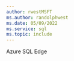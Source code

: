 ```yaml
---
author: rwestMSFT
ms.author: randolphwest
ms.date: 05/09/2022
ms.service: sql
ms.topic: include
---
```

Azure SQL Edge